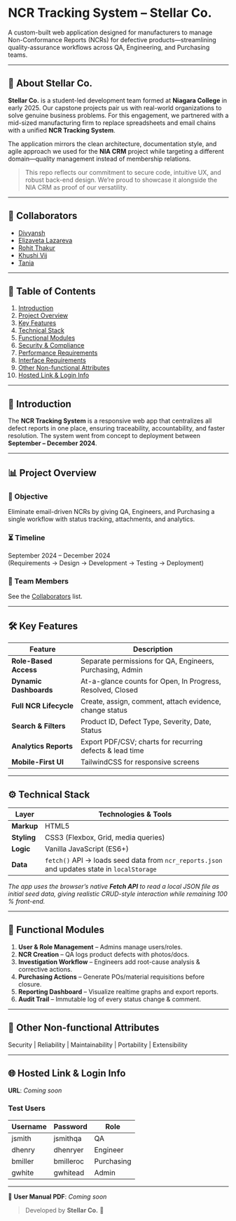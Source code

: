# NCR Tracking System – Stellar Co.

A custom-built web application designed for manufacturers to manage Non-Conformance Reports (NCRs) for defective products—streamlining quality-assurance workflows across QA, Engineering, and Purchasing teams.

---

## 👥 About Stellar Co.
**Stellar Co.** is a student-led development team formed at **Niagara College** in early 2025. Our capstone projects pair us with real-world organizations to solve genuine business problems. For this engagement, we partnered with a mid-sized manufacturing firm to replace spreadsheets and email chains with a unified **NCR Tracking System**.

The application mirrors the clean architecture, documentation style, and agile approach we used for the **NIA CRM** project while targeting a different domain—quality management instead of membership relations.

> This repo reflects our commitment to secure code, intuitive UX, and robust back-end design. We’re proud to showcase it alongside the NIA CRM as proof of our versatility.

---

## 🤝 Collaborators
- [Divyansh](https://github.com/Divyansh896)
- [Elizaveta Lazareva](https://github.com/Eliza707707)
- [Rohit Thakur](https://github.com/rohitthaku-rt)
- [Khushi Vij](https://github.com/Khushivij08)
- [Tania](https://github.com/Tania2024-design)

---

## 📌 Table of Contents
1. [Introduction](#introduction)  
2. [Project Overview](#project-overview)  
3. [Key Features](#key-features)  
4. [Technical Stack](#technical-stack)  
5. [Functional Modules](#functional-modules)  
6. [Security & Compliance](#security--compliance)  
7. [Performance Requirements](#performance-requirements)  
8. [Interface Requirements](#interface-requirements)  
9. [Other Non-functional Attributes](#other-non-functional-attributes)  
10. [Hosted Link & Login Info](#hosted-link--login-info)  

---

## 🧩 Introduction
The **NCR Tracking System** is a responsive web app that centralizes all defect reports in one place, ensuring traceability, accountability, and faster resolution. The system went from concept to deployment between **September – December 2024**.

---

## 📊 Project Overview
### 🎯 Objective
Eliminate email-driven NCRs by giving QA, Engineers, and Purchasing a single workflow with status tracking, attachments, and analytics.

### ⏳ Timeline
September 2024 – December 2024  
(Requirements → Design → Development → Testing → Deployment)

### 👥 Team Members
See the [Collaborators](#-collaborators) list.

---

## 🛠 Key Features
| Feature                 | Description                                                         |
|-------------------------|---------------------------------------------------------------------|
| **Role-Based Access**   | Separate permissions for QA, Engineers, Purchasing, Admin               |
| **Dynamic Dashboards**  | At-a-glance counts for Open, In Progress, Resolved, Closed         |
| **Full NCR Lifecycle**  | Create, assign, comment, attach evidence, change status            |
| **Search & Filters**    | Product ID, Defect Type, Severity, Date, Status                    |
| **Analytics Reports**   | Export PDF/CSV; charts for recurring defects & lead time           |
| **Mobile-First UI**     | TailwindCSS for responsive screens                                 |

---

## ⚙️ Technical Stack

| Layer        | Technologies & Tools                              |
|--------------|---------------------------------------------------|
| **Markup**   | HTML5                                             |
| **Styling**  | CSS3 (Flexbox, Grid, media queries)               |
| **Logic**    | Vanilla JavaScript (ES6+)                         |
| **Data**     | `fetch()` API → loads seed data from `ncr_reports.json` and updates state in `localStorage` |

*The app uses the browser’s native **Fetch API** to read a local JSON file as initial seed data, giving realistic CRUD-style interaction while remaining 100 % front-end.*

---

## 🧩 Functional Modules
1. **User & Role Management** – Admins manage users/roles.  
2. **NCR Creation** – QA logs product defects with photos/docs.  
3. **Investigation Workflow** – Engineers add root-cause analysis & corrective actions.  
4. **Purchasing Actions** – Generate POs/material requisitions before closure.  
5. **Reporting Dashboard** – Visualize realtime graphs and export reports.  
6. **Audit Trail** – Immutable log of every status change & comment.

---

## 🔧 Other Non-functional Attributes
Security | Reliability | Maintainability | Portability | Extensibility

---

## 🌐 Hosted Link & Login Info
**URL**: *Coming soon*  

### Test Users
| Username               | Password | Role       |
|---------------------|----------|------------|
| jsmith         | jsmithqa | QA         |
| dhenry        | dhenryer | Engineer   |
| bmiller | bmilleroc | Purchasing |
| gwhite | gwhitead | Admin |

---

📄 **User Manual PDF**: _Coming soon_

> Developed by **Stellar Co.** 🚀
